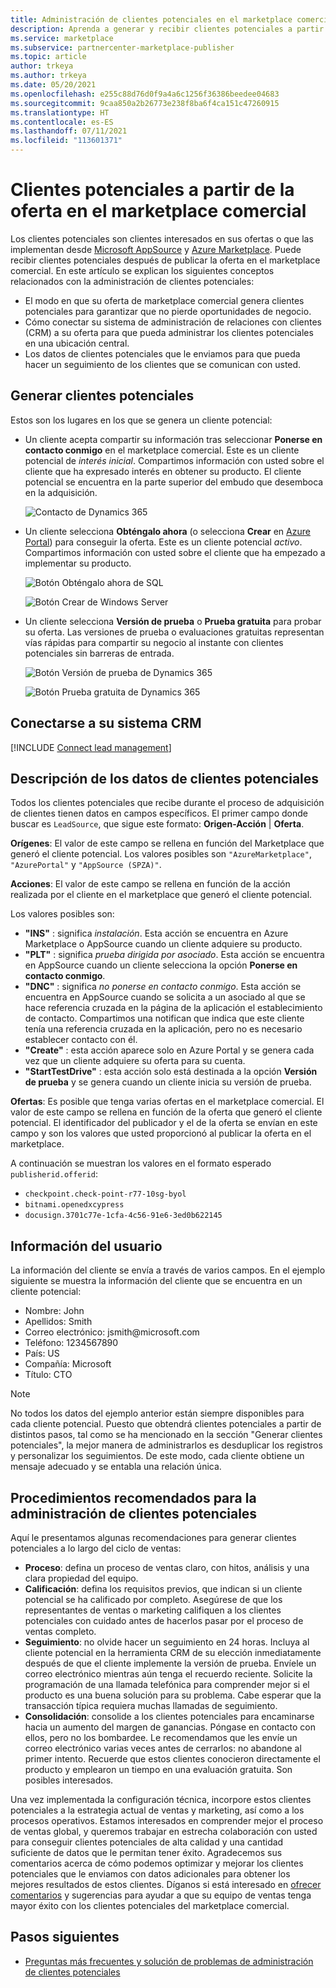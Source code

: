 ```yaml
---
title: Administración de clientes potenciales en el marketplace comercial de Microsoft
description: Aprenda a generar y recibir clientes potenciales a partir de sus ofertas de Microsoft AppSource y Azure Marketplace.
ms.service: marketplace
ms.subservice: partnercenter-marketplace-publisher
ms.topic: article
author: trkeya
ms.author: trkeya
ms.date: 05/20/2021
ms.openlocfilehash: e255c88d76d0f9a4a6c1256f36386beedee04683
ms.sourcegitcommit: 9caa850a2b26773e238f8ba6f4ca151c47260915
ms.translationtype: HT
ms.contentlocale: es-ES
ms.lasthandoff: 07/11/2021
ms.locfileid: "113601371"
---
```

# <a name="customer-leads-from-your-commercial-marketplace-offer"></a>Clientes potenciales a partir de la oferta en el marketplace comercial

Los clientes potenciales son clientes interesados en sus ofertas o que las implementan desde [Microsoft AppSource](https://appsource.microsoft.com) y [Azure Marketplace](https://azuremarketplace.microsoft.com). Puede recibir clientes potenciales después de publicar la oferta en el marketplace comercial. En este artículo se explican los siguientes conceptos relacionados con la administración de clientes potenciales:

* El modo en que su oferta de marketplace comercial genera clientes potenciales para garantizar que no pierde oportunidades de negocio. 
* Cómo conectar su sistema de administración de relaciones con clientes (CRM) a su oferta para que pueda administrar los clientes potenciales en una ubicación central.
* Los datos de clientes potenciales que le enviamos para que pueda hacer un seguimiento de los clientes que se comunican con usted.

## <a name="generate-customer-leads"></a>Generar clientes potenciales

Estos son los lugares en los que se genera un cliente potencial:

- Un cliente acepta compartir su información tras seleccionar **Ponerse en contacto conmigo** en el marketplace comercial. Este es un cliente potencial de *interés inicial*. Compartimos información con usted sobre el cliente que ha expresado interés en obtener su producto. El cliente potencial se encuentra en la parte superior del embudo que desemboca en la adquisición.

    ![Contacto de Dynamics 365](./media/commercial-marketplace-get-customer-leads/dynamics-365-contact-me.png)

- Un cliente selecciona **Obténgalo ahora** (o selecciona **Crear** en [Azure Portal](https://portal.azure.com/)) para conseguir la oferta. Este es un cliente potencial *activo*. Compartimos información con usted sobre el cliente que ha empezado a implementar su producto.

    ![Botón Obténgalo ahora de SQL](./media/commercial-marketplace-get-customer-leads/sql-get-it-now.png)

    ![Botón Crear de Windows Server](./media/commercial-marketplace-get-customer-leads/windows-server-create.png)

- Un cliente selecciona **Versión de prueba** o **Prueba gratuita** para probar su oferta. Las versiones de prueba o evaluaciones gratuitas representan vías rápidas para compartir su negocio al instante con clientes potenciales sin barreras de entrada.

    ![Botón Versión de prueba de Dynamics 365](./media/commercial-marketplace-get-customer-leads/dynamics-365-test-drive.png)

    ![Botón Prueba gratuita de Dynamics 365](./media/commercial-marketplace-get-customer-leads/dynamics-365-free-trial.png)

## <a name="connect-to-your-crm-system"></a>Conectarse a su sistema CRM

[!INCLUDE [Connect lead management](../includes/customer-leads.md)]

## <a name="understand-lead-data"></a>Descripción de los datos de clientes potenciales

Todos los clientes potenciales que recibe durante el proceso de adquisición de clientes tienen datos en campos específicos. El primer campo donde buscar es `LeadSource`, que sigue este formato: **Origen-Acción** | **Oferta**.

**Orígenes**: El valor de este campo se rellena en función del Marketplace que generó el cliente potencial. Los valores posibles son `"AzureMarketplace"`, `"AzurePortal"` y `"AppSource (SPZA)"`.

**Acciones**: El valor de este campo se rellena en función de la acción realizada por el cliente en el marketplace que generó el cliente potencial.

Los valores posibles son:

- **"INS"** : significa *instalación*. Esta acción se encuentra en Azure Marketplace o AppSource cuando un cliente adquiere su producto.
- **"PLT"** : significa *prueba dirigida por asociado*. Esta acción se encuentra en AppSource cuando un cliente selecciona la opción **Ponerse en contacto conmigo**.
- **"DNC"** : significa *no ponerse en contacto conmigo*. Esta acción se encuentra en AppSource cuando se solicita a un asociado al que se hace referencia cruzada en la página de la aplicación el establecimiento de contacto. Compartimos una notifican que indica que este cliente tenía una referencia cruzada en la aplicación, pero no es necesario establecer contacto con él.
- **"Create"** : esta acción aparece solo en Azure Portal y se genera cada vez que un cliente adquiere su oferta para su cuenta.
- **"StartTestDrive"** : esta acción solo está destinada a la opción **Versión de prueba** y se genera cuando un cliente inicia su versión de prueba.

**Ofertas**: Es posible que tenga varias ofertas en el marketplace comercial. El valor de este campo se rellena en función de la oferta que generó el cliente potencial. El identificador del publicador y el de la oferta se envían en este campo y son los valores que usted proporcionó al publicar la oferta en el marketplace.

A continuación se muestran los valores en el formato esperado `publisherid.offerid`: 

- `checkpoint.check-point-r77-10sg-byol`
- `bitnami.openedxcypress`
- `docusign.3701c77e-1cfa-4c56-91e6-3ed0b622145`

## <a name="customer-information"></a>Información del usuario

La información del cliente se envía a través de varios campos. En el ejemplo siguiente se muestra la información del cliente que se encuentra en un cliente potencial:

- Nombre: John
- Apellidos: Smith
- Correo electrónico: jsmith\@microsoft.com
- Teléfono: 1234567890
- País: US
- Compañía: Microsoft
- Título: CTO

>[!NOTE]
>No todos los datos del ejemplo anterior están siempre disponibles para cada cliente potencial. Puesto que obtendrá clientes potenciales a partir de distintos pasos, tal como se ha mencionado en la sección "Generar clientes potenciales", la mejor manera de administrarlos es desduplicar los registros y personalizar los seguimientos. De este modo, cada cliente obtiene un mensaje adecuado y se entabla una relación única.

## <a name="best-practices-for-lead-management"></a>Procedimientos recomendados para la administración de clientes potenciales

Aquí le presentamos algunas recomendaciones para generar clientes potenciales a lo largo del ciclo de ventas:

- **Proceso**: defina un proceso de ventas claro, con hitos, análisis y una clara propiedad del equipo.
- **Calificación**: defina los requisitos previos, que indican si un cliente potencial se ha calificado por completo. Asegúrese de que los representantes de ventas o marketing califiquen a los clientes potenciales con cuidado antes de hacerlos pasar por el proceso de ventas completo.
- **Seguimiento**: no olvide hacer un seguimiento en 24 horas. Incluya al cliente potencial en la herramienta CRM de su elección inmediatamente después de que el cliente implemente la versión de prueba. Envíele un correo electrónico mientras aún tenga el recuerdo reciente. Solicite la programación de una llamada telefónica para comprender mejor si el producto es una buena solución para su problema. Cabe esperar que la transacción típica requiera muchas llamadas de seguimiento.
- **Consolidación**: consolide a los clientes potenciales para encaminarse hacia un aumento del margen de ganancias. Póngase en contacto con ellos, pero no los bombardee. Le recomendamos que les envíe un correo electrónico varias veces antes de cerrarlos: no abandone al primer intento. Recuerde que estos clientes conocieron directamente el producto y emplearon un tiempo en una evaluación gratuita. Son posibles interesados.

Una vez implementada la configuración técnica, incorpore estos clientes potenciales a la estrategia actual de ventas y marketing, así como a los procesos operativos. Estamos interesados en comprender mejor el proceso de ventas global, y queremos trabajar en estrecha colaboración con usted para conseguir clientes potenciales de alta calidad y una cantidad suficiente de datos que le permitan tener éxito. Agradecemos sus comentarios acerca de cómo podemos optimizar y mejorar los clientes potenciales que le enviamos con datos adicionales para obtener los mejores resultados de estos clientes. Díganos si está interesado en [ofrecer comentarios](mailto:AzureMarketOnboard@microsoft.com) y sugerencias para ayudar a que su equipo de ventas tenga mayor éxito con los clientes potenciales del marketplace comercial.

## <a name="next-steps"></a>Pasos siguientes

- [Preguntas más frecuentes y solución de problemas de administración de clientes potenciales](../lead-management-faq.yml)